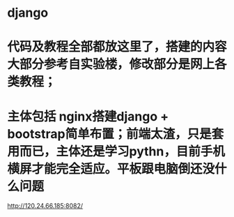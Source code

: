 # django

# 代码及教程全部都放这里了，搭建的内容大部分参考自实验楼，修改部分是网上各类教程；
# 主体包括 nginx搭建django + bootstrap简单布置；前端太渣，只是套用而已，主体还是学习pythn，目前手机横屏才能完全适应。平板跟电脑倒还没什么问题

http://120.24.66.185:8082/
